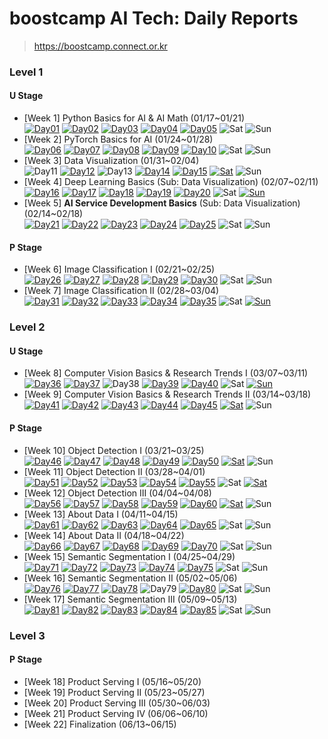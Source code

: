 # boostcamp AI Tech: Daily Reports

> https://boostcamp.connect.or.kr

### Level 1

#### U Stage

  * [Week 1] Python Basics for AI & AI Math (01/17~01/21) <br>
    [![Day01](https://img.shields.io/badge/Day01-red)](/level01/week01/day01.md)
    [![Day02](https://img.shields.io/badge/Day02-orange)](/level01/week01/day02.md)
    [![Day03](https://img.shields.io/badge/Day03-yellow)](/level01/week01/day03.md)
    [![Day04](https://img.shields.io/badge/Day04-green)](/level01/week01/day04.md)
    [![Day05](https://img.shields.io/badge/Day05-blue)](/level01/week01/day05.md)
    ![Sat](https://img.shields.io/badge/토요일-gray)
    ![Sun](https://img.shields.io/badge/일요일-gray)
  * [Week 2] PyTorch Basics for AI (01/24~01/28) <br>
    [![Day06](https://img.shields.io/badge/Day06-red)](/level01/week02/day06.md)
    [![Day07](https://img.shields.io/badge/Day07-orange)](/level01/week02/day07.md)
    [![Day08](https://img.shields.io/badge/Day08-yellow)](/level01/week02/day08.md)
    [![Day09](https://img.shields.io/badge/Day09-green)](/level01/week02/day09.md)
    [![Day10](https://img.shields.io/badge/Day10-blue)](/level01/week02/day10.md)
    ![Sat](https://img.shields.io/badge/토요일-gray)
    ![Sun](https://img.shields.io/badge/일요일-gray)
  * [Week 3] Data Visualization (01/31~02/04) <br>
    ![Day11](https://img.shields.io/badge/공휴일-gray)
    [![Day12](https://img.shields.io/badge/Day12-orange)](/level01/week03/day12.md)
    ![Day13](https://img.shields.io/badge/공휴일-gray)
    [![Day14](https://img.shields.io/badge/Day14-green)](/level01/week03/day14.md)
    [![Day15](https://img.shields.io/badge/Day15-blue)](/level01/week03/day15.md)
    [![Sat](https://img.shields.io/badge/토요일-darkblue)](/level01/week03/saturday.md)
    ![Sun](https://img.shields.io/badge/일요일-gray)
  * [Week 4] Deep Learning Basics (Sub: Data Visualization) (02/07~02/11) <br>
    [![Day16](https://img.shields.io/badge/Day16-red)](/level01/week04/day16.md)
    [![Day17](https://img.shields.io/badge/Day17-orange)](/level01/week04/day17.md)
    [![Day18](https://img.shields.io/badge/Day18-yellow)](/level01/week04/day18.md)
    [![Day19](https://img.shields.io/badge/Day19-green)](/level01/week04/day19.md)
    [![Day20](https://img.shields.io/badge/Day20-blue)](/level01/week04/day20.md)
    ![Sat](https://img.shields.io/badge/토요일-gray)
    [![Sun](https://img.shields.io/badge/일요일-purple)](/level01/week04/sunday.md)
  * [Week 5] **AI Service Development Basics** (Sub: Data Visualization) (02/14~02/18) <br>
    [![Day21](https://img.shields.io/badge/Day21-red)](/level01/week05/day21.md)
    [![Day22](https://img.shields.io/badge/Day22-orange)](/level01/week05/day22.md)
    [![Day23](https://img.shields.io/badge/Day23-yellow)](/level01/week05/day23.md)
    [![Day24](https://img.shields.io/badge/Day24-green)](/level01/week05/day24.md)
    [![Day25](https://img.shields.io/badge/Day25-blue)](/level01/week05/day25.md)
    ![Sat](https://img.shields.io/badge/토요일-gray)
    ![Sun](https://img.shields.io/badge/일요일-gray)

#### P Stage

  * [Week 6] Image Classification I (02/21~02/25) <br>
    [![Day26](https://img.shields.io/badge/Day26-red)](/level01/week06/day26.md)
    [![Day27](https://img.shields.io/badge/Day27-orange)](/level01/week06/day27.md)
    [![Day28](https://img.shields.io/badge/Day28-yellow)](/level01/week06/day28.md)
    [![Day29](https://img.shields.io/badge/Day29-green)](/level01/week06/day29.md)
    [![Day30](https://img.shields.io/badge/Day30-blue)](/level01/week06/day30.md)
    ![Sat](https://img.shields.io/badge/토요일-gray)
    ![Sun](https://img.shields.io/badge/일요일-gray)
  * [Week 7] Image Classification II (02/28~03/04) <br>
    [![Day31](https://img.shields.io/badge/Day31-red)](/level01/week07/day31.md)
    [![Day32](https://img.shields.io/badge/Day32-orange)](/level01/week07/day32.md)
    [![Day33](https://img.shields.io/badge/Day33-yellow)](/level01/week07/day33.md)
    [![Day34](https://img.shields.io/badge/Day34-green)](/level01/week07/day34.md)
    [![Day35](https://img.shields.io/badge/Day35-blue)](/level01/week07/day35.md)
    ![Sat](https://img.shields.io/badge/토요일-gray)
    [![Sun](https://img.shields.io/badge/일요일-purple)](/level01/week07/sunday.md)

### Level 2

#### U Stage

  * [Week 8] Computer Vision Basics & Research Trends I (03/07~03/11) <br>
    [![Day36](https://img.shields.io/badge/Day36-red)](/level02/week08/day36.md)
    [![Day37](https://img.shields.io/badge/Day37-orange)](/level02/week08/day37.md)
    ![Day38](https://img.shields.io/badge/공휴일-gray)
    [![Day39](https://img.shields.io/badge/Day39-green)](/level02/week08/day39.md)
    [![Day40](https://img.shields.io/badge/Day40-blue)](/level02/week08/day40.md)
    ![Sat](https://img.shields.io/badge/토요일-gray)
    [![Sun](https://img.shields.io/badge/일요일-purple)](/level02/week08/sunday.md)
  * [Week 9] Computer Vision Basics & Research Trends II (03/14~03/18) <br>
    [![Day41](https://img.shields.io/badge/Day41-red)](/level02/week09/day41.md)
    [![Day42](https://img.shields.io/badge/Day42-orange)](/level02/week09/day42.md)
    [![Day43](https://img.shields.io/badge/Day43-yellow)](/level02/week09/day43.md)
    [![Day44](https://img.shields.io/badge/Day44-green)](/level02/week09/day44.md)
    [![Day45](https://img.shields.io/badge/Day45-blue)](/level02/week09/day45.md)
    [![Sat](https://img.shields.io/badge/토요일-darkblue)](/level02/week09/saturday.md)
    ![Sun](https://img.shields.io/badge/일요일-gray)

#### P Stage

  * [Week 10] Object Detection I (03/21~03/25) <br>
    [![Day46](https://img.shields.io/badge/Day46-red)](/level02/week10/day46.md)
    [![Day47](https://img.shields.io/badge/Day47-orange)](/level02/week10/day47.md)
    [![Day48](https://img.shields.io/badge/Day48-yellow)](/level02/week10/day48.md)
    [![Day49](https://img.shields.io/badge/Day49-green)](/level02/week10/day49.md)
    [![Day50](https://img.shields.io/badge/Day50-blue)](/level02/week10/day50.md)
    [![Sat](https://img.shields.io/badge/토요일-darkblue)](/level02/week10/saturday.md)
    ![Sun](https://img.shields.io/badge/일요일-gray)
  * [Week 11] Object Detection II (03/28~04/01) <br>
    [![Day51](https://img.shields.io/badge/Day51-red)](/level02/week11/day51.md)
    [![Day52](https://img.shields.io/badge/Day52-orange)](/level02/week11/day52.md)
    [![Day53](https://img.shields.io/badge/Day53-yellow)](/level02/week11/day53.md)
    [![Day54](https://img.shields.io/badge/Day54-green)](/level02/week11/day54.md)
    [![Day55](https://img.shields.io/badge/Day55-blue)](/level02/week11/day55.md)
    ![Sat](https://img.shields.io/badge/토요일-gray)
    [![Sat](https://img.shields.io/badge/토요일-purple)](/level02/week11/sunday.md)
  * [Week 12] Object Detection III (04/04~04/08) <br>
    [![Day56](https://img.shields.io/badge/Day56-red)](/level02/week12/day56.md)
    [![Day57](https://img.shields.io/badge/Day57-orange)](/level02/week12/day57.md)
    [![Day58](https://img.shields.io/badge/Day58-yellow)](/level02/week12/day58.md)
    [![Day59](https://img.shields.io/badge/Day59-green)](/level02/week12/day59.md)
    [![Day60](https://img.shields.io/badge/Day60-blue)](/level02/week12/day60.md)
    [![Sat](https://img.shields.io/badge/토요일-darkblue)](/level02/week12/saturday.md)
    ![Sun](https://img.shields.io/badge/일요일-gray)
  * [Week 13] About Data I (04/11~04/15) <br>
    [![Day61](https://img.shields.io/badge/Day61-red)](/level02/week13/day61.md)
    [![Day62](https://img.shields.io/badge/Day62-orange)](/level02/week13/day62.md)
    [![Day63](https://img.shields.io/badge/Day63-yellow)](/level02/week13/day63.md)
    [![Day64](https://img.shields.io/badge/Day64-green)](/level02/week13/day64.md)
    [![Day65](https://img.shields.io/badge/Day65-blue)](/level02/week13/day65.md)
    ![Sat](https://img.shields.io/badge/토요일-gray)
    ![Sun](https://img.shields.io/badge/일요일-gray)
  * [Week 14] About Data II (04/18~04/22) <br>
    [![Day66](https://img.shields.io/badge/Day66-red)](/level02/week14/day66.md)
    [![Day67](https://img.shields.io/badge/Day67-orange)](/level02/week14/day67.md)
    [![Day68](https://img.shields.io/badge/Day68-yellow)](/level02/week14/day68.md)
    [![Day69](https://img.shields.io/badge/Day69-green)](/level02/week14/day69.md)
    [![Day70](https://img.shields.io/badge/Day70-blue)](/level02/week14/day70.md)
    ![Sat](https://img.shields.io/badge/토요일-gray)
    ![Sun](https://img.shields.io/badge/일요일-gray)
  * [Week 15] Semantic Segmentation I (04/25~04/29) <br>
    [![Day71](https://img.shields.io/badge/Day71-red)](/level02/week15/day71.md)
    [![Day72](https://img.shields.io/badge/Day72-orange)](/level02/week15/day72.md)
    [![Day73](https://img.shields.io/badge/Day73-yellow)](/level02/week15/day73.md)
    [![Day74](https://img.shields.io/badge/Day74-green)](/level02/week15/day74.md)
    [![Day75](https://img.shields.io/badge/Day75-blue)](/level02/week15/day75.md)
    ![Sat](https://img.shields.io/badge/토요일-gray)
    ![Sun](https://img.shields.io/badge/일요일-gray)
  * [Week 16] Semantic Segmentation II (05/02~05/06) <br>
    [![Day76](https://img.shields.io/badge/Day76-red)](/level02/week16/day76.md)
    [![Day77](https://img.shields.io/badge/Day77-orange)](/level02/week16/day77.md)
    [![Day78](https://img.shields.io/badge/Day78-yellow)](/level02/week16/day78.md)
    ![Day79](https://img.shields.io/badge/공휴일-gray)
    [![Day80](https://img.shields.io/badge/Day80-blue)](/level02/week16/day80.md)
    ![Sat](https://img.shields.io/badge/토요일-gray)
    ![Sun](https://img.shields.io/badge/일요일-gray)
  * [Week 17] Semantic Segmentation III (05/09~05/13) <br>
    [![Day81](https://img.shields.io/badge/Day81-red)](/level02/week17/day81.md)
    [![Day82](https://img.shields.io/badge/Day82-orange)](/level02/week17/day82.md)
    [![Day83](https://img.shields.io/badge/Day83-yellow)](/level02/week17/day83.md)
    [![Day84](https://img.shields.io/badge/Day84-green)](/level02/week17/day84.md)
    [![Day85](https://img.shields.io/badge/Day85-blue)](/level02/week17/day85.md)
    ![Sat](https://img.shields.io/badge/토요일-gray)
    ![Sun](https://img.shields.io/badge/일요일-gray)

### Level 3

#### P Stage

  * [Week 18] Product Serving I (05/16~05/20)
  * [Week 19] Product Serving II (05/23~05/27)
  * [Week 20] Product Serving III (05/30~06/03)
  * [Week 21] Product Serving IV (06/06~06/10)
  * [Week 22] Finalization (06/13~06/15)
